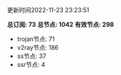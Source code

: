 更新时间2022-11-23 23:23:51

**总订阅: 73**
**总节点: 1042**
**有效节点: 298**
- trojan节点: 71
- v2ray节点: 186
- ss节点: 37
- ssr节点: 4
